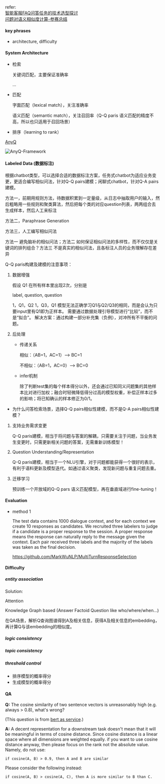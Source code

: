 refer:<br>[智能客服FAQ问答任务的技术选型探讨](https://zhuanlan.zhihu.com/p/50799128)<br>[问题对语义相似度计算-参赛总结](http://www.zhuzongkui.top/2018/08/10/competition-summary/)

#### key phrases

- architecture, difficulty

#### System Architecture

+ 检索

  关键词匹配，主要保证准确率

  ...

+ 匹配

  字面匹配（lexical match），关注准确率

  语义匹配（semantic match），关注召回率（Q-Q paris 语义匹配的精度不高，所以也只适用于召回场景）

+ 排序（learning to rank）




[AnyQ](https://github.com/baidu/AnyQ)

![AnyQ-Framework](https://github.com/baidu/AnyQ/raw/master/docs/images/AnyQ-Framework.png)





#### Labeled Data (数据标注)

根据chatbot类型，可以选择合适的数据标注方案，任务式chatbot为适应业务变更，更适合编写相似问法，针对Q-Q pairs建模；闲聊式chatbot，针对Q-A pairs建模。

方法一，前期用规则方法，待数据积累到一定量级，从日志中抽取用户的输入，然后粗略用一些规则和聚类算法，然后把每个类的对应question列表，两两组合去生成样本，然后人工来标注

方法二，Paraphrase Generation

方法三，人工编写相似问法

方法一 避免脑补的相似问法；方法二 如何保证相似问法的多样性，而不仅仅是关键词的排列组合？方法三 不是真实的相似问法，且各标注人员的业务理解存在差异

Q-Q paris构建及建模的注意事项：

1. 数据增强

   假设 Q1 在所有样本里出现2次，分别是

   label, question, question

   1，Q1，Q2
   1，Q3，Q1
   模型无法正确学习Q1与Q2/Q3的相同，而是会认为只要input里有Q1即为正样本。
   需要通过数据处理引导模型进行“比较”，而不是“拟合”。
   解决方案：通过构建一部分补充集（负例），对冲所有不平衡的问题。

2. 后处理

   - 传递关系

     相似：（AB=1，AC=1）—> BC=1

     不相似：（AB=1，AC=0）—> BC=0

   - infer机制

     除了判断test集的每个样本得分以外，还会通过已知同义问题集的其他样本比对进行加权；融合时轻微降低得分过高的模型权重，补偿正样本过多的影响；将已知确认的样本修正为0/1。



+ 为什么问答检索场景，选择Q-Q pairs相似性建模，而不是Q-A pairs相似性建模？

1. 支持业务需求变更

   Q-Q paris建模，相当于将问题与答案的解耦，只需要关注于问题，当业务发生变更时，只需更新相关问题的答案，无需重新训练模型！

2. Question Understanding/Representation

   Q-Q paris建模，相当于一个NLU引擎，对于问题都能获得一个很好的表示，有利于语料更新及模型迭代。如通过语义聚类，发现新问题与重复问题去重。

3. 迁移学习

   预训练一个开放域的Q-Q pars 语义匹配模型，再在垂直域进行fine-tuning！



#### Evaluation

+ method 1

  The test data contains 1000 dialogue context, and for each context we create 10 responses as candidates. We recruited three labelers to judge if a candidate is a proper response to the session. A proper response means the response can naturally reply to the message given the context. Each pair received three labels and the majority of the labels was taken as the final decision.

  https://github.com/MarkWuNLP/MultiTurnResponseSelection



#### Difficulty

##### entity association

Solution:

Attention

Knowledge Graph based (Answer Factoid Question like who/where/when...)

在QA场景，解析Q查询图谱得到A及相关信息，获得A及相关信息的embedding，再计算Q与该embedding的相似度。

##### logic consistency



##### topic consistency



##### threshold control

+ 排序模型的概率得分
+ 生成模型的概率得分



#### QA

**Q:** The cosine similarity of two sentence vectors is unreasonably high (e.g. always > 0.8), what's wrong?

(This question is from [bert as service](https://github.com/hanxiao/bert-as-service).)

**A:** A decent representation for a downstream task doesn't mean that it will be meaningful in terms of cosine distance. Since cosine distance is a linear space where all dimensions are weighted equally. if you want to use cosine distance anyway, then please focus on the rank not the absolute value. Namely, do not use:

```
if cosine(A, B) > 0.9, then A and B are similar
```

Please consider the following instead:

```
if cosine(A, B) > cosine(A, C), then A is more similar to B than C.
```



